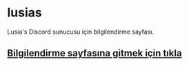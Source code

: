 # lusias
Lusia's Discord sunucusu için bilgilendirme sayfası.

## [Bilgilendirme sayfasına gitmek için tıkla](https://github.com/Tolga1452/lusias/wiki)
